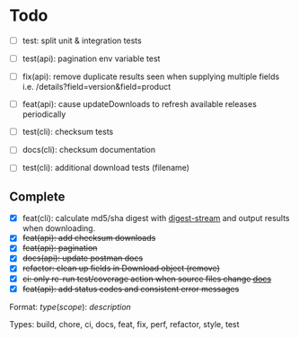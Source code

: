 # Todo

- [ ] test: split unit & integration tests 

- [ ] test(api): pagination env variable test
- [ ] fix(api): remove duplicate results seen when supplying multiple fields i.e. /details?field=version&field=product
- [ ] feat(api): cause updateDownloads to refresh available releases periodically
- [ ] test(cli): checksum tests
- [ ] docs(cli): checksum documentation
- [ ] test(cli): additional download tests (filename)

## Complete

- [x] feat(cli): calculate md5/sha digest with [digest-stream](https://github.com/jeffbski/digest-stream) and output results when downloading.
- [x] ~~feat(api): add checksum downloads~~
- [x] ~~feat(api): pagination~~
- [x] ~~docs(api): update postman docs~~
- [x] ~~refactor: clean up fields in Download object (remove)~~
- [x] ~~ci: only re-run test/coverage action when source files change [docs](https://docs.github.com/en/free-pro-team@latest/actions/reference/workflow-syntax-for-github-actions#onpushpull_requestpaths)~~
- [x] ~~feat(api): add status codes and consistent error messages~~

Format: *type*(*scope*): *description*

Types: build, chore, ci, docs, feat, fix, perf, refactor, style, test